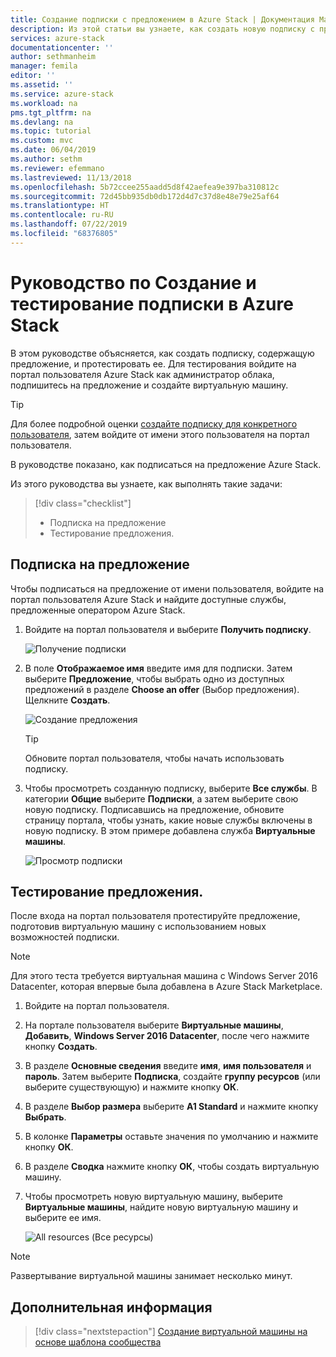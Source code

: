 ```yaml
---
title: Создание подписки с предложением в Azure Stack | Документация Майкрософт
description: Из этой статьи вы узнаете, как создать новую подписку с предложением в Azure Stack и протестировать предложение с помощью тестовой виртуальной машины.
services: azure-stack
documentationcenter: ''
author: sethmanheim
manager: femila
editor: ''
ms.assetid: ''
ms.service: azure-stack
ms.workload: na
pms.tgt_pltfrm: na
ms.devlang: na
ms.topic: tutorial
ms.custom: mvc
ms.date: 06/04/2019
ms.author: sethm
ms.reviewer: efemmano
ms.lastreviewed: 11/13/2018
ms.openlocfilehash: 5b72ccee255aadd5d8f42aefea9e397ba310812c
ms.sourcegitcommit: 72d45bb935db0db172d4d7c37d8e48e79e25af64
ms.translationtype: HT
ms.contentlocale: ru-RU
ms.lasthandoff: 07/22/2019
ms.locfileid: "68376805"
---
```

# <a name="tutorial-create-and-test-a-subscription-in-azure-stack"></a>Руководство по Создание и тестирование подписки в Azure Stack

В этом руководстве объясняется, как создать подписку, содержащую предложение, и протестировать ее. Для тестирования войдите на портал пользователя Azure Stack как администратор облака, подпишитесь на предложение и создайте виртуальную машину.

> [!TIP]
> Для более подробной оценки [создайте подписку для конкретного пользователя](../operator/azure-stack-subscribe-plan-provision-vm.md#create-a-subscription-as-a-cloud-operator), затем войдите от имени этого пользователя на портал пользователя.

В руководстве показано, как подписаться на предложение Azure Stack.

Из этого руководства вы узнаете, как выполнять такие задачи:

> [!div class="checklist"]
> * Подписка на предложение 
> * Тестирование предложения.

## <a name="subscribe-to-an-offer"></a>Подписка на предложение

Чтобы подписаться на предложение от имени пользователя, войдите на портал пользователя Azure Stack и найдите доступные службы, предложенные оператором Azure Stack.

1. Войдите на портал пользователя и выберите **Получить подписку**.

   ![Получение подписки](media/azure-stack-subscribe-services/get-subscription.png)

2. В поле **Отображаемое имя** введите имя для подписки. Затем выберите **Предложение**, чтобы выбрать одно из доступных предложений в разделе **Choose an offer** (Выбор предложения). Щелкните **Создать**.

   ![Создание предложения](media/azure-stack-subscribe-services/create-subscription.png)

   > [!TIP]
   > Обновите портал пользователя, чтобы начать использовать подписку.

3. Чтобы просмотреть созданную подписку, выберите **Все службы**. В категории **Общие** выберите **Подписки**, а затем выберите свою новую подписку. Подписавшись на предложение, обновите страницу портала, чтобы узнать, какие новые службы включены в новую подписку. В этом примере добавлена служба **Виртуальные машины**.

   ![Просмотр подписки](media/azure-stack-subscribe-services/view-subscription.png)

## <a name="test-the-offer"></a>Тестирование предложения.

После входа на портал пользователя протестируйте предложение, подготовив виртуальную машину с использованием новых возможностей подписки.

> [!NOTE]
> Для этого теста требуется виртуальная машина с Windows Server 2016 Datacenter, которая впервые была добавлена в Azure Stack Marketplace.

1. Войдите на портал пользователя.

2. На портале пользователя выберите **Виртуальные машины**, **Добавить**, **Windows Server 2016 Datacenter**, после чего нажмите кнопку **Создать**.

3. В разделе **Основные сведения** введите **имя**, **имя пользователя** и **пароль**. Затем выберите **Подписка**, создайте **группу ресурсов** (или выберите существующую) и нажмите кнопку **ОК**.

4. В разделе **Выбор размера** выберите **A1 Standard** и нажмите кнопку **Выбрать**.  

5. В колонке **Параметры** оставьте значения по умолчанию и нажмите кнопку **ОК**.

6. В разделе **Сводка** нажмите кнопку **ОК**, чтобы создать виртуальную машину.  

7. Чтобы просмотреть новую виртуальную машину, выберите **Виртуальные машины**, найдите новую виртуальную машину и выберите ее имя.

    ![All resources (Все ресурсы)](media/azure-stack-subscribe-services/view-vm.png)

> [!NOTE]
> Развертывание виртуальной машины занимает несколько минут.

## <a name="next-steps"></a>Дополнительная информация

> [!div class="nextstepaction"]
> [Создание виртуальной машины на основе шаблона сообщества](azure-stack-create-vm-template.md)